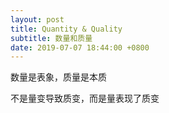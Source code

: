 ```yaml
---
layout: post
title: Quantity & Quality
subtitle: 数量和质量
date: 2019-07-07 18:44:00 +0800
---
```


数量是表象，质量是本质

不是量变导致质变，而是量表现了质变